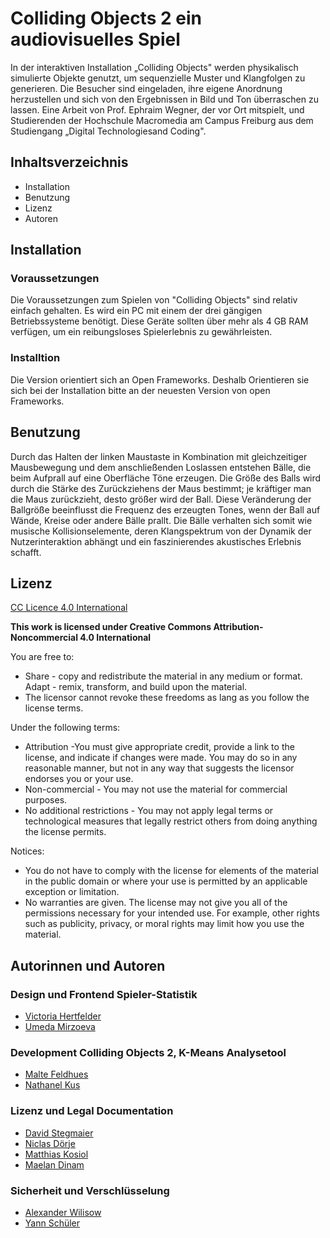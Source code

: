 # Colliding Objects 2 ein audiovisuelles Spiel

In der interaktiven Installation „Colliding Objects" werden physikalisch simulierte Objekte genutzt, um sequenzielle Muster und Klangfolgen zu generieren. Die Besucher sind eingeladen, ihre eigene Anordnung herzustellen und sich von den Ergebnissen in Bild und Ton überraschen zu lassen. Eine Arbeit von Prof. Ephraim Wegner, der vor Ort mitspielt, und Studierenden der Hochschule Macromedia am Campus Freiburg aus dem Studiengang „Digital Technologiesand Coding".

## Inhaltsverzeichnis

* Installation
* Benutzung
* Lizenz
* Autoren

## Installation

### Voraussetzungen

Die Voraussetzungen zum Spielen von "Colliding Objects" sind relativ einfach gehalten. Es wird ein PC mit einem der drei gängigen Betriebssysteme benötigt. Diese Geräte sollten über mehr als 4 GB RAM verfügen, um ein reibungsloses Spielerlebnis zu gewährleisten.

### Installtion

Die Version orientiert sich an Open Frameworks. Deshalb Orientieren sie sich bei der Installation bitte an der neuesten Version von open Frameworks.

## Benutzung

Durch das Halten der linken Maustaste in Kombination mit gleichzeitiger Mausbewegung und dem anschließenden Loslassen entstehen Bälle, die beim Aufprall auf eine Oberfläche Töne erzeugen. Die Größe des Balls wird durch die Stärke des Zurückziehens der Maus bestimmt; je kräftiger man die Maus zurückzieht, desto größer wird der Ball. Diese Veränderung der Ballgröße beeinflusst die Frequenz des erzeugten Tones, wenn der Ball auf Wände, Kreise oder andere Bälle prallt. Die Bälle verhalten sich somit wie musische Kollisionselemente, deren Klangspektrum von der Dynamik der Nutzerinteraktion abhängt und ein faszinierendes akustisches Erlebnis schafft.

## Lizenz

<a href="https://creativecommons.org/licenses/by/4.0//">CC Licence 4.0 International</a>

**This work is licensed under Creative Commons Attribution-Noncommercial 4.0 International**

You are free to:
* Share - copy and redistribute the material in any medium or format. Adapt - remix, transform, and build upon the material.
* The licensor cannot revoke these freedoms as lang as you follow the license terms.


Under the following terms:
* Attribution -You must give appropriate credit, provide a link to the license, and indicate if changes were made. You may do so in any reasonable manner, but not in any way that suggests the licensor endorses you or your use.
* Non-commercial - You may not use the material for commercial purposes.
* No additional restrictions - You may not apply legal terms or technological measures that legally restrict others from doing anything the license permits.

Notices:
* You do not have to comply with the license for elements of the material in the public domain or where your use is permitted by an applicable exception or limitation.
* No warranties are given. The license may not give you all of the permissions necessary for your intended use. For example, other rights such as publicity, privacy, or moral rights may limit how you use the material.
  
## Autorinnen und Autoren

### Design und Frontend Spieler-Statistik
* <a href="https://github.com/MacroVictoria">Victoria Hertfelder</a>
* <a href="https://github.com/mirzoevau">Umeda Mirzoeva</a>

### Development Colliding Objects 2, K-Means Analysetool 
* <a href="https://github.com/MFDoom">Malte Feldhues</a>
* <a href="https://github.com/NathaSpace">Nathanel Kus</a>

### Lizenz und Legal Documentation 
* <a href="https://github.com/ThanatosOtris">David Stegmaier</a>
* <a href="https://github.com/Nica1807">Niclas Dörje</a>
* <a href="https://github.com/mkosiol2023">Matthias Kosiol</a>
* <a href="https://github.com/mae1an">Maelan Dinam</a>

### Sicherheit und Verschlüsselung
* <a href="https://github.com/AlexW02">Alexander Wilisow</a>
* <a href="https://github.com/Xytoup">Yann Schüler</a>
